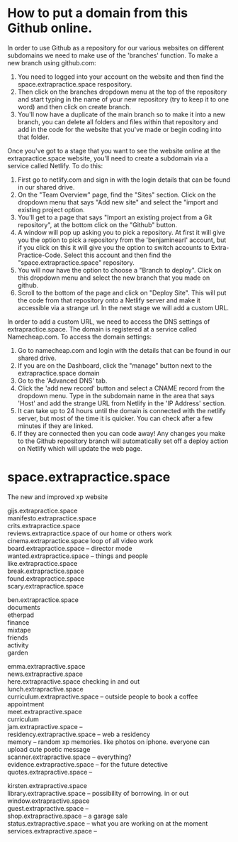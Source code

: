 # How to put a domain from this Github online.

In order to use Github as a repository for our various websites on different subdomains we need to make use of the 'branches' function. To make a new branch using github.com:
1. You need to logged into your account on the website and then find the space.extrapractice.space respository.
2. Then click on the branches dropdown menu at the top of the repository and start typing in the name of your new repository (try to keep it to one word) and then click on create branch.
3. You'll now have a duplicate of the main branch so to make it into a new branch, you can delete all folders and files within that repository and add in the code for the website that you've made or begin coding into that folder.

Once you've got to a stage that you want to see the website online at the extrapractice.space website, you'll need to create a subdomain via a service called Netlify. To do this:
1. First go to netlify.com and sign in with the login details that can be found in our shared drive.
2. On the "Team Overview" page, find the "Sites" section. Click on the dropdown menu that says "Add new site" and select the "import and existing project option.
3. You'll get to a page that says "Import an existing project from a Git repository", at the bottom click on the "Github" button.
4. A window will pop up asking you to pick a repository. At first it will give you the option to pick a repository from the 'benjaminearl' account, but if you click on this it will give you the option to switch accounts to Extra-Practice-Code. Select this account and then find the "space.extrapractice.space" repository.
5. You will now have the option to choose a "Branch to deploy". Click on this dropdown menu and select the new branch that you made on github.
6. Scroll to the bottom of the page and click on "Deploy Site". This will put the code from that repository onto a Netlify server and make it accessible via a strange url. In the next stage we will add a custom URL.

In order to add a custom URL, we need to access the DNS settings of extrapractice.space. The domain is registered at a service called Namecheap.com. To access the domain settings:
1. Go to namecheap.com and login with the details that can be found in our shared drive.
2. If you are on the Dashboard, click the "manage" button next to the extrapractice.space domain
3. Go to the 'Advanced DNS' tab.
4. Click the 'add new record' button and select a CNAME record from the dropdown menu. Type in the subdomain name in the area that says 'Host' and add the strange URL from Netlify in the 'IP Address' section.
5. It can take up to 24 hours until the domain is connected with the netlify server, but most of the time it is quicker. You can check after a few minutes if they are linked.
6. If they are connected then you can code away! Any changes you make to the Github repository branch will automatically set off a deploy action on Netlify which will update the web page.


# space.extrapractice.space
The new and improved xp website

gijs.extrapractice.space   
manifesto.extrapractice.space  
crits.extrapractice.space  
reviews.extrapractice.space of our home or others work  
cinema.extrapractice.space loop of all video work  
board.extrapractice.space – director mode  
wanted.extrapractice.space – things and people  
like.extrapractice.space  
break.extrapractice.space  
found.extrapractice.space  
scary.extrapractice.space  

ben.extrapractice.space  
documents  
etherpad  
finance  
mixtape  
friends  
activity  
garden  

emma.extrapractive.space  
news.extrapractive.space  
here.extrapractive.space checking in and out  
lunch.extrapractive.space  
curriculum.extrapractive.space – outside people to book a coffee appointment  
meet.extrapractive.space  
curriculum  
jam.extrapractive.space –   
residency.extrapractive.space – web a residency  
memory – random xp memories. like photos on iphone. everyone can upload cute poetic message  
scanner.extrapractive.space – everything?  
evidence.extrapractive.space – for the future detective  
quotes.extrapractive.space –  

kirsten.extrapractive.space  
library.extrapractive.space – possibility of borrowing. in or out  
window.extrapractive.space  
guest.extrapractive.space –   
shop.extrapractive.space – a garage sale  
status.extrapractive.space – what you are working on at the moment  
services.extrapractive.space –   
